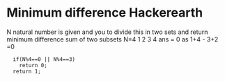 # Minimum difference Hackerearth

N natural number is given and you to divide this in two sets and return minimum difference sum of two subsets
N=4
1 2 3 4 ans = 0 as 1+4 - 3+2 =0

```
  if(N%4==0 || N%4==3)
    return 0;
  return 1;
```
